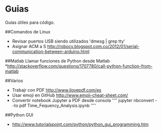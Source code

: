# Guias
Guías útiles para código.

##Comandos de Linux
* Revisar puertos USB siendo utilizados 'dmesg | grep tty'
* Asignar ACM a S http://robocv.blogspot.com.co/2012/01/serial-communication-between-arduino.html

##Matlab
Llamar funciones de Python desde Matlab
*http://stackoverflow.com/questions/1707780/call-python-function-from-matlab

##Varios
* Trabajr con PDF
http://www.ilovepdf.com/es
* Usar emoji en GitHub
http://www.emoji-cheat-sheet.com/
* Convertir notebook Jupyter a PDF desde consola
''''
jupyter nbconvert --to pdf Time_Fequency_Analysis.ipynb
''''

##Python GUI
* http://www.tutorialspoint.com/python/python_gui_programming.htm
